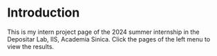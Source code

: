 # Introduction

This is my intern project page of the 2024 summer internship in the Depositar Lab, IIS, Academia Sinica. Click the pages of the left menu to view the results.

```{tableofcontents}
```
